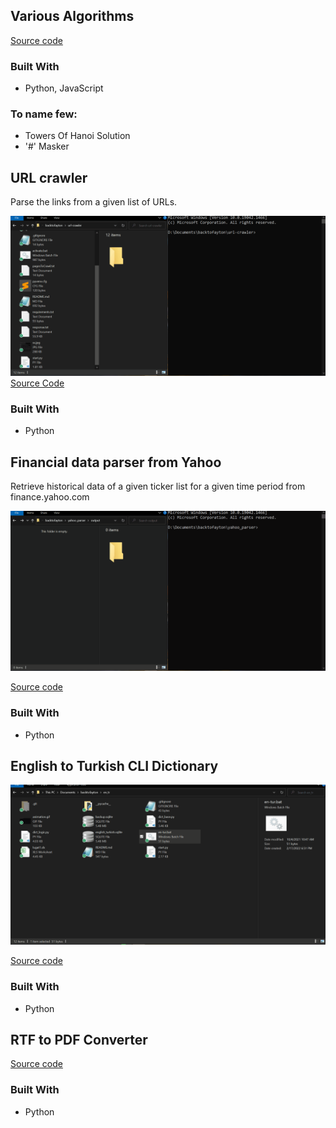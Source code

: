 ## Various Algorithms
[Source code](https://github.com/damdafayton/algorithms)

### Built With
- Python, JavaScript
### To name few:
- Towers Of Hanoi Solution
- '#' Masker

## URL crawler
Parse the links from a given list of URLs.

![](./url-crawler.gif)
[Source Code](https://github.com/damdafayton/url-crawler)

### Built With
- Python


## Financial data parser from Yahoo
Retrieve historical data of a given ticker list for a given time period from finance.yahoo.com

![](./yahoo-parser.gif)

[Source code](https://github.com/damdafayton/yahoo_parser)

### Built With
- Python


## English to Turkish CLI Dictionary
![](./en-tr.gif)

[Source code](https://github.com/damdafayton/eng-tur-dictionary)

### Built With
- Python


## RTF to PDF Converter
[Source code](https://github.com/damdafayton/rtfToPdf)

### Built With
- Python
